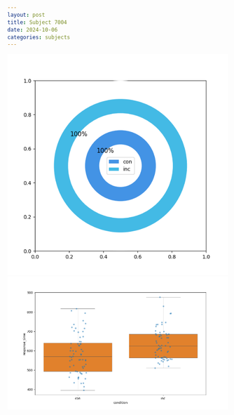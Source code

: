 ```yaml
---
layout: post
title: Subject 7004
date: 2024-10-06
categories: subjects
---
```


![](data/7004/run-5/7004_accuracy_by_condition.png)
![](data/7004/run-5/7004_rt.png)
